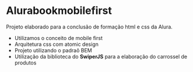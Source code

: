 # Alurabookmobilefirst
Projeto elaborado para a conclusão de formação html e css da Alura.
- Utilizamos o conceito de mobile first
- Arquitetura css com atomic design
- Projeto utilizando o padraõ BEM
- Utilização da biblioteca do **SwiperJS** para a elaboração do carrossel de produtos
